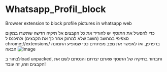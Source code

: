 # Whatsapp_Profil_block
Browser extension to block profile pictures in whatsapp web

כדי להפעיל את התוסף יש להוריד את כל הקבצים אל תיקיה חדשה שתיצרו במקום סצפיפי במחשב (חשוב שלא למחוק אחר כך את הקבצים) ולהיכנס ל chrome://extensions/ בדפדפן, ואז לאפשר את מצב מפתחים כפי שמופיע התמונה הבאה
![image](https://github.com/user-attachments/assets/9679245c-8117-4eb2-9302-d4be7fefffa1)

לבחור בload unpacked, ותבחור בתיקיה של התוסף שאתם יצרתם והנסתם לשם את הקבצים וזהו, זה עובד!
